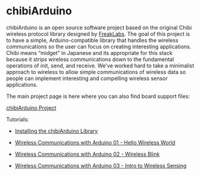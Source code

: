 chibiArduino
============

chibiArduino is an open source software project based on the original Chibi wireless protocol library designed by [FreakLabs](https://www.freaklabs.org). The goal of this project is to have a simple, Arduino-compatible library that handles the wireless communications so the user can focus on creating interesting applications. Chibi means “midget” in Japanese and its appropriate for this stack because it strips wireless communications down to the fundamental operations of init, send, and receive. We've worked hard to take a minimalist approach to wireless to allow simple communications of wireless data so people can implement interesting and compelling wireless sensor applications. 

The main project page is here where you can also find board support files:

[chibiArduino Project](https://freaklabs.org/chibiarduino/) 

Tutorials:

* <a href="https://freaklabs.org/installing-the-chibiarduino-library/" target="_blank">Installing the chibiArduino Library</a>

*  <a href="https://freaklabs.org/documentation/wireless-communications-with-chibiarduino-01-hello-wireless-world/" target="_blank">Wireless Communications with Arduino 01 - Hello Wireless World</a>

* <a href="https://freaklabs.org/documentation/wireless-communications-with-chibiarduino-02-wireless-blink/" target="_blank">Wireless Communications with Arduino 02 - Wireless Blink</a>

* <a href="https://freaklabs.org/documentation/wireless-communications-with-chibiarduino-03-intro-to-wireless-sensors/" target="_blank">Wireless Communications with Arduino 03 - Intro to Wireless Sensing</a>



